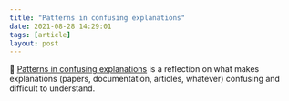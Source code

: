 ```yaml
---
title: "Patterns in confusing explanations"
date: 2021-08-28 14:29:01
tags: [article]
layout: post
---
```


📄 [Patterns in confusing explanations](https://jvns.ca/blog/confusing-explanations/) is a reflection on what makes explanations (papers, documentation, articles, whatever) confusing and difficult to understand.
